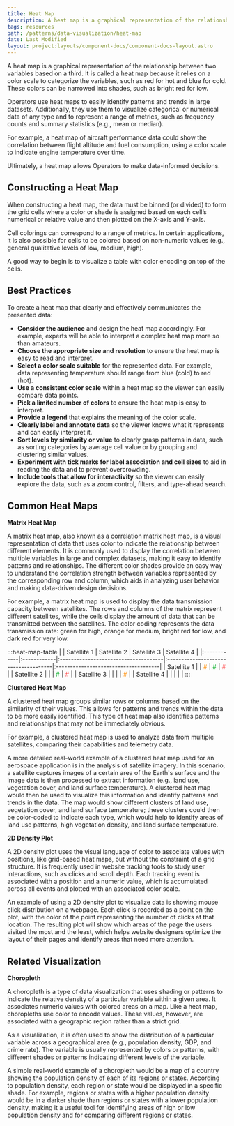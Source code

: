 ```yaml
---
title: Heat Map
description: A heat map is a graphical representation of the relationship between two variables based on a third.
tags: resources
path: /patterns/data-visualization/heat-map
date: Last Modified
layout: project:layouts/component-docs/component-docs-layout.astro
---
```


A heat map is a graphical representation of the relationship between two variables based on a third. It is called a heat map because it relies on a color scale to categorize the variables, such as red for hot and blue for cold. These colors can be narrowed into shades, such as bright red for low.

Operators use heat maps to easily identify patterns and trends in large datasets. Additionally, they use them to visualize categorical or numerical data of any type and to represent a range of metrics, such as frequency counts and summary statistics (e.g., mean or median).

For example, a heat map of aircraft performance data could show the correlation between flight altitude and fuel consumption, using a color scale to indicate engine temperature over time.

Ultimately, a heat map allows Operators to make data-informed decisions.

## Constructing a Heat Map

When constructing a heat map, the data must be binned (or divided) to form the grid cells where a color or shade is assigned based on each cell’s numerical or relative value and then plotted on the X-axis and Y-axis.

Cell colorings can correspond to a range of metrics. In certain applications, it is also possible for cells to be colored based on non-numeric values (e.g., general qualitative levels of low, medium, high).

A good way to begin is to visualize a table with color encoding on top of the cells.

## Best Practices

To create a heat map that clearly and effectively communicates the presented data:

- **Consider the audience** and design the heat map accordingly. For example, experts will be able to interpret a complex heat map more so than amateurs.
- **Choose the appropriate size and resolution** to ensure the heat map is easy to read and interpret.
- **Select a color scale suitable** for the represented data. For example, data representing temperature should range from blue (cold) to red (hot).
- **Use a consistent color scale** within a heat map so the viewer can easily compare data points.
- **Pick a limited number of colors** to ensure the heat map is easy to interpret.
- **Provide a legend** that explains the meaning of the color scale.
- **Clearly label and annotate data** so the viewer knows what it represents and can easily interpret it.
- **Sort levels by similarity or value** to clearly grasp patterns in data, such as sorting categories by average cell value or by grouping and clustering similar values.
- **Experiment with tick marks for label association and cell sizes** to aid in reading the data and to prevent overcrowding.
- **Include tools that allow for interactivity** so the viewer can easily explore the data, such as a zoom control, filters, and type-ahead search.

## Common Heat Maps

**Matrix Heat Map**

A matrix heat map, also known as a correlation matrix heat map, is a visual representation of data that uses color to indicate the relationship between different elements. It is commonly used to display the correlation between multiple variables in large and complex datasets, making it easy to identify patterns and relationships. The different color shades provide an easy way to understand the correlation strength between variables represented by the corresponding row and column, which aids in analyzing user behavior and making data-driven design decisions.

For example, a matrix heat map is used to display the data transmission capacity between satellites. The rows and columns of the matrix represent different satellites, while the cells display the amount of data that can be transmitted between the satellites. The color coding represents the data transmission rate: green for high, orange for medium, bright red for low, and dark red for very low.
<style>
	.heat-map-table{
		margin-bottom: 20px;
		&
	}
</style>
:::heat-map-table
|             | Satellite 1 | Satellite 2                          | Satellite 3                          | Satellite 4                          |
|:------------|:------------|:-------------------------------------|:-------------------------------------|:-------------------------------------|
| Satellite 1 |             | <span style="color:#FF8C00">#</span> | <span style="color:#00AD23">#</span> | <span style="color:#FF5F60">#</span> |
| Satellite 2 |             |                                      | <span style="color:#00AD23">#</span> | <span style="color:#FF3838">#</span> |
| Satellite 3 |             |                                      |                                      | <span style="color:#FF8C00">#</span> |
| Satellite 4 |             |                                      |                                      |                                      |
:::

**Clustered Heat Map**

A clustered heat map groups similar rows or columns based on the similarity of their values. This allows for patterns and trends within the data to be more easily identified. This type of heat map also identifies patterns and relationships that may not be immediately obvious.

For example, a clustered heat map is used to analyze data from multiple satellites, comparing their capabilities and telemetry data.

A more detailed real-world example of a clustered heat map used for an aerospace application is in the analysis of satellite imagery. In this scenario, a satellite captures images of a certain area of the Earth's surface and the image data is then processed to extract information (e.g., land use, vegetation cover, and land surface temperature). A clustered heat map would then be used to visualize this information and identify patterns and trends in the data. The map would show different clusters of land use, vegetation cover, and land surface temperature; these clusters could then be color-coded to indicate each type, which would help to identify areas of land use patterns, high vegetation density, and land surface temperature.

**2D Density Plot**

A 2D density plot uses the visual language of color to associate values with positions, like grid-based heat maps, but without the constraint of a grid structure. It is frequently used in website tracking tools to study user interactions, such as clicks and scroll depth. Each tracking event is associated with a position and a numeric value, which is accumulated across all events and plotted with an associated color scale.

An example of using a 2D density plot to visualize data is showing mouse click distribution on a webpage. Each click is recorded as a point on the plot, with the color of the point representing the number of clicks at that location. The resulting plot will show which areas of the page the users visited the most and the least, which helps website designers optimize the layout of their pages and identify areas that need more attention.

## Related Visualization

**Choropleth**

A choropleth is a type of data visualization that uses shading or patterns to indicate the relative density of a particular variable within a given area. It associates numeric values with colored areas on a map. Like a heat map, choropleths use color to encode values. These values, however, are associated with a geographic region rather than a strict grid.

As a visualization, it is often used to show the distribution of a particular variable across a geographical area (e.g., population density, GDP, and crime rate). The variable is usually represented by colors or patterns, with different shades or patterns indicating different levels of the variable.

A simple real-world example of a choropleth would be a map of a country showing the population density of each of its regions or states. According to population density, each region or state would be displayed in a specific shade. For example, regions or states with a higher population density would be in a darker shade than regions or states with a lower population density, making it a useful tool for identifying areas of high or low population density and for comparing different regions or states.

